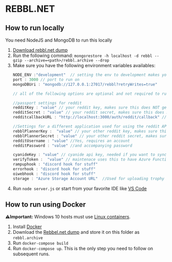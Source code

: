 # REBBL.NET

## How to run locally

You need NodeJS and MongoDB to run this locally

1. [Download rebbl.net dump](https://cdn2.rebbl.net/rebbl.net/rebbl.archive) 
2. Run the following command: `mongorestore -h localhost -d rebbl --gzip --archive=<path>/rebbl.archive --drop`
3. Make sure you have the following environment variables availables:
    ```javascript
    NODE_ENV :"development"  // setting the env to development makes your local instance use local js/css files
    port : 3000 // port to run on
    mongoDBUri : "mongodb://127.0.0.1:27017/rebbl?retryWrites=true"

    // all of the following options are optional and not required to run

    //passport settings for reddit
    redditKey : "value" // your reddit key, makes sure this does NOT get checked in
    redditSecret : "value" // your reddit secret, makes sure this does NOT get checked in
    redditcallbackURL : "http://localhost:3000/auth/reddit/callback" // the local url for callback of the login action

    //Settings for a different application used for using the reddit API for getting comments from weekly threads, see ./lib/RedditService.js
    rebblPlannerKey :  "value" // your other reddit key, makes sure this does NOT get checked in
    rebblPlannerSecret : "value" // your other reddit secret, makes sure this does NOT get checked in
    redditUsername : "value" //Yes, requires an account
    redditPassword : "value" //and accompanying password

    cyanideKey : "value" // cyanide api key, needed if you want to sync data.
    verifyToken :  "value" // maintenace uses this to have Azure Functions call specific URLS
    rampuphook : "discord hook for stuff"
    errorhook : "discord hook for stuff"
    oiwebhook : "discord hook for stuff"
    storage : "Azure Storage Account URL"  //Used for uploading trophy images to the CDN  

4. Run `node server.js` or start from your favorite IDE like [VS Code](https://code.visualstudio.com/)

## How to run using Docker

⚠️**Important:** Windows 10 hosts must use [Linux containers](https://docs.docker.com/docker-for-windows/#switch-between-windows-and-linux-containers).

1. Install [Docker](https://www.docker.com/get-started)
2. Download the [Rebbel.net dump](https://cdn2.rebbl.net/rebbl.net/rebbl.archive) and store it on this folder as `rebbl.archive`
3. Run `docker-compose build`
4. Run `docker-compose up`. This is the only step you need to follow on subsequent runs.
